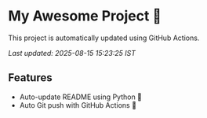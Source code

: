 # My Awesome Project 🚀

This project is automatically updated using GitHub Actions.

_Last updated: 2025-08-15 15:23:25 IST_

## Features
- Auto-update README using Python 🐍
- Auto Git push with GitHub Actions 🤖
